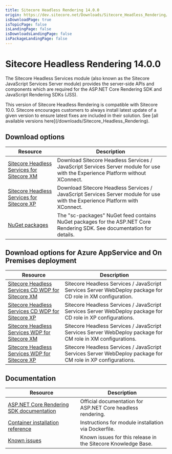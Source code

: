 ```yaml
---
title: Sitecore Headless Rendering 14.0.0
origin: https://dev.sitecore.net/Downloads/Sitecore_Headless_Rendering/140/Sitecore_Headless_Rendering_1400.aspx
isDownloadPage: true
isTopicPage: false
isLandingPage: false
isDownloadsLandingPage: false
isPackageLandingPage: false
---
```


# Sitecore Headless Rendering 14.0.0

The Sitecore Headless Services module (also known as the Sitecore JavaScript Services Server module) provides the server-side APIs and components which are required for the ASP.NET Core Rendering SDK and JavaScript Rendering SDKs (JSS).

  <Alert variant='warning' mb={4}>
    <AlertIcon />
    This version of Sitecore Headless Rendering is compatible with Sitecore 10.0.
  </Alert>
  
  <Alert variant='warning' mb={4}>
    <AlertIcon />
    Sitecore encourages customers to always install latest update of a given version to ensure latest fixes are included in their solution. See [all available versions here](/downloads/Sitecore_Headless_Rendering).
  </Alert>
  

## Download options

 | Resource | Description |
 | --- | --- |
 | [Sitecore Headless Services for Sitecore XM](https://scdp.blob.core.windows.net/downloads/Sitecore%20JavaScript%20Services/140/Sitecore%20JavaScript%20Services%201400/Secure/ZIP/Sitecore%20JavaScript%20Services%20Server%20for%20Sitecore%2010.0.0%20XM%2014.0.0%20rev.%20200714.zip) | Download Sitecore Headless Services / JavaScript Services Server module for use with the Experience Platform without XConnect. |
 | [Sitecore Headless Services for Sitecore XP](https://scdp.blob.core.windows.net/downloads/Sitecore%20JavaScript%20Services/140/Sitecore%20JavaScript%20Services%201400/Secure/ZIP/Sitecore%20JavaScript%20Services%20Server%20for%20Sitecore%2010.0.0%20XP%2014.0.0%20rev.%20200714.zip) | Download Sitecore Headless Services / JavaScript Services Server module for use with the Experience Platform with XConnect. |
 | [NuGet packages](https://sitecore.myget.org/feed/sc-packages/package/nuget/Sitecore.AspNet.RenderingEngine) | The "sc-packages" NuGet feed contains NuGet packages for the ASP.NET Core Rendering SDK. See documentation for details. |

## Download options for Azure AppService and On Premises deployment

 | Resource | Description |
 | --- | --- |
 | [Sitecore Headless Services CD WDP for Sitecore XM](https://scdp.blob.core.windows.net/downloads/Sitecore%20JavaScript%20Services/140/Sitecore%20JavaScript%20Services%201400/Secure/WDP/Sitecore%20JavaScript%20Services%20Server%20for%20Sitecore%2010.0.0%20XM%2014.0.0%20rev.%20200714%20CD.scwdp.zip) | Sitecore Headless Services / JavaScript Services Server WebDeploy package for CD role in XM configuration. |
 | [Sitecore Headless Services CD WDP for Sitecore XP](https://scdp.blob.core.windows.net/downloads/Sitecore%20JavaScript%20Services/140/Sitecore%20JavaScript%20Services%201400/Secure/WDP/Sitecore%20JavaScript%20Services%20Server%20for%20Sitecore%2010.0.0%20XP%2014.0.0%20rev.%20200714%20CD.scwdp.zip) | Sitecore Headless Services / JavaScript Services Server WebDeploy package for CD role in XP configurations. |
 | [Sitecore Headless Services WDP for Sitecore XM](https://scdp.blob.core.windows.net/downloads/Sitecore%20JavaScript%20Services/140/Sitecore%20JavaScript%20Services%201400/Secure/WDP/Sitecore%20JavaScript%20Services%20Server%20for%20Sitecore%2010.0.0%20XM%2014.0.0%20rev.%20200714.scwdp.zip) | Sitecore Headless Services / JavaScript Services Server WebDeploy package for CM role in XM configurations. |
 | [Sitecore Headless Services WDP for Sitecore XP](https://scdp.blob.core.windows.net/downloads/Sitecore%20JavaScript%20Services/140/Sitecore%20JavaScript%20Services%201400/Secure/WDP/Sitecore%20JavaScript%20Services%20Server%20for%20Sitecore%2010.0.0%20XP%2014.0.0%20rev.%20200714.scwdp.zip) | Sitecore Headless Services / JavaScript Services Server WebDeploy package for CM role in XP configurations. |

## Documentation

 | Resource | Description |
 | --- | --- |
 | [ASP.NET Core Rendering SDK documentation](https://doc.sitecore.com/developers/100/developer-tools/en/sitecore-headless-development.html) | Official documentation for ASP.NET Core headless rendering. |
 | [Container installation reference](https://containers.doc.sitecore.com/docs/module-reference#javascript-services-jss–sitecore-headless-services) | Instructions for module installation via Dockerfile. |
 | [Known issues](https://kb.sitecore.net/articles/661975) | Known issues for this release in the Sitecore Knowledge Base. |